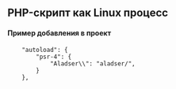 ## PHP-скрипт как Linux процесс

#### Пример добавления в проект

```
    "autoload": {
        "psr-4": {
            "Aladser\\": "aladser/",
        }
    },
```
